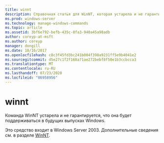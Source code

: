 ```yaml
---
title: winnt
description: Справочная статья для WinNT, которая устарела и не гарантируется в будущих выпусках Windows.
ms.prod: windows-server
ms.technology: manage-windows-commands
ms.topic: article
ms.assetid: 3bf6e792-befb-435c-8fa3-940a45a98adb
author: coreyp-at-msft
ms.author: coreyp
manager: dongill
ms.date: 10/16/2017
ms.openlocfilehash: c8c3f45fd3bc241b004f398a9231ff5e9b4041e2
ms.sourcegitcommit: d5e27c1f2f168a71ae272bebf8f50e1b3ccbcca3
ms.translationtype: MT
ms.contentlocale: ru-RU
ms.lasthandoff: 07/23/2020
ms.locfileid: "86958956"
---
```

# <a name="winnt"></a>winnt



Команда WinNT устарела и не гарантируется, что она будет поддерживаться в будущих выпусках Windows.

Это средство входит в Windows Server 2003. Дополнительные сведения см. в разделе [WinNT](/previous-versions/orphan-topics/ws.10/cc755763(v=ws.10)).
